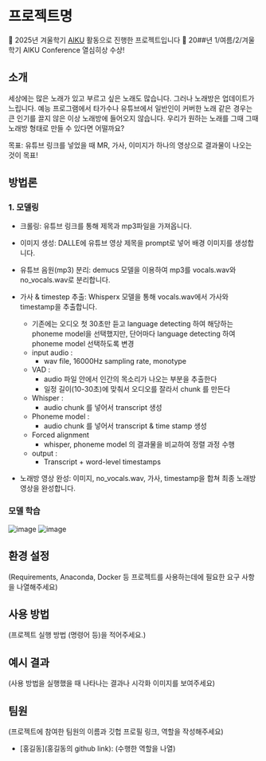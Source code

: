 # 프로젝트명

📢 2025년 겨울학기 [AIKU](https://github.com/AIKU-Official) 활동으로 진행한 프로젝트입니다
🎉 20##년 1/여름/2/겨울학기 AIKU Conference 열심히상 수상!

## 소개

세상에는 많은 노래가 있고 부르고 싶은 노래도 많습니다. 그러나 노래방은 업데이트가 느립니다. 예능 프로그램에서 타가수나 유튜브에서 일반인이 커버한 노래 같은 경우는 큰 인기를 끌지 않은 이상 노래방에 들어오지 않습니다. 우리가 원하는 노래를 그때 그때 노래방 형태로 만들 수 있다면 어떨까요? 

목표: 유튜브 링크를 넣었을 때 MR, 가사, 이미지가 하나의 영상으로 결과물이 나오는 것이 목표!

## 방법론
### 1. 모델링
- 크롤링: 유튜브 링크를 통해 제목과 mp3파일을 가져옵니다.
  
- 이미지 생성: DALLE에 유튜브 영상 제목을 prompt로 넣어 배경 이미지를 생성합니다.
  
- 유튜브 음원(mp3) 분리: demucs 모델을 이용하여 mp3를 vocals.wav와 no_vocals.wav로 분리합니다.
  
- 가사 & timestep 추출: Whisperx 모델을 통해 vocals.wav에서 가사와 timestamp을 추출합니다.
  - 기존에는 오디오 첫 30초만 듣고 language detecting 하여 해당하는 phoneme model을 선택했지만, 단어마다 language detecting 하여 phoneme model 선택하도록 변경
  - input audio :
    - wav file, 16000Hz sampling rate, monotype
  - VAD :
    - audio 파일 안에서 인간의 목소리가 나오는 부분을 추출한다
    - 일정 길이(10-30초)에 맞춰서 오디오를 잘라서 chunk 를 만든다
  - Whisper :
    - audio chunk 를 넣어서 transcript 생성
  - Phoneme model :
    - audio chunk 를 넣어서 transcript & time stamp 생성
  - Forced alignment
    - whisper, phoneme model 의 결과물을 비교하여 정렬 과정 수행
  - output :
    - Transcript + word-level timestamps
- 노래방 영상 완성: 이미지, no_vocals.wav, 가사, timestamp을 합쳐 최종 노래방 영상을 완성합니다.
### 모델 학습
![image](https://github.com/user-attachments/assets/8ebc3ca7-b310-4de2-998e-34e44dc62443)
![image](https://github.com/user-attachments/assets/98e5a045-760b-41fb-8707-b7b7d80e7892)
## 환경 설정

(Requirements, Anaconda, Docker 등 프로젝트를 사용하는데에 필요한 요구 사항을 나열해주세요)

## 사용 방법

(프로젝트 실행 방법 (명령어 등)을 적어주세요.)

## 예시 결과

(사용 방법을 실행했을 때 나타나는 결과나 시각화 이미지를 보여주세요)

## 팀원

(프로젝트에 참여한 팀원의 이름과 깃헙 프로필 링크, 역할을 작성해주세요)

- [홍길동](홍길동의 github link): (수행한 역할을 나열)
